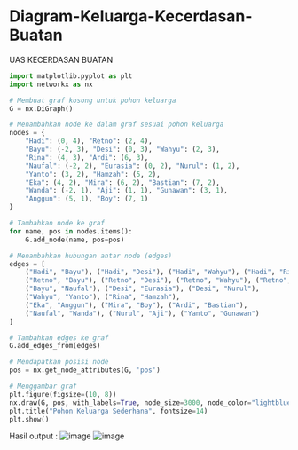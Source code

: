 # Diagram-Keluarga-Kecerdasan-Buatan
UAS KECERDASAN BUATAN

```python
import matplotlib.pyplot as plt
import networkx as nx

# Membuat graf kosong untuk pohon keluarga
G = nx.DiGraph()

# Menambahkan node ke dalam graf sesuai pohon keluarga
nodes = {
    "Hadi": (0, 4), "Retno": (2, 4),
    "Bayu": (-2, 3), "Desi": (0, 3), "Wahyu": (2, 3),
    "Rina": (4, 3), "Ardi": (6, 3),
    "Naufal": (-2, 2), "Eurasia": (0, 2), "Nurul": (1, 2),
    "Yanto": (3, 2), "Hamzah": (5, 2),
    "Eka": (4, 2), "Mira": (6, 2), "Bastian": (7, 2),
    "Wanda": (-2, 1), "Aji": (1, 1), "Gunawan": (3, 1),
    "Anggun": (5, 1), "Boy": (7, 1)
}

# Tambahkan node ke graf
for name, pos in nodes.items():
    G.add_node(name, pos=pos)

# Menambahkan hubungan antar node (edges)
edges = [
    ("Hadi", "Bayu"), ("Hadi", "Desi"), ("Hadi", "Wahyu"), ("Hadi", "Rina"), ("Hadi", "Ardi"),
    ("Retno", "Bayu"), ("Retno", "Desi"), ("Retno", "Wahyu"), ("Retno", "Rina"), ("Retno", "Ardi"),
    ("Bayu", "Naufal"), ("Desi", "Eurasia"), ("Desi", "Nurul"),
    ("Wahyu", "Yanto"), ("Rina", "Hamzah"),
    ("Eka", "Anggun"), ("Mira", "Boy"), ("Ardi", "Bastian"),
    ("Naufal", "Wanda"), ("Nurul", "Aji"), ("Yanto", "Gunawan")
]

# Tambahkan edges ke graf
G.add_edges_from(edges)

# Mendapatkan posisi node
pos = nx.get_node_attributes(G, 'pos')

# Menggambar graf
plt.figure(figsize=(10, 8))
nx.draw(G, pos, with_labels=True, node_size=3000, node_color="lightblue", font_size=10, font_weight="bold")
plt.title("Pohon Keluarga Sederhana", fontsize=14)
plt.show()
```
Hasil output :
![image](https://github.com/user-attachments/assets/b0176ef7-059d-4433-b4d0-44c50241d8ee)
![image](https://github.com/user-attachments/assets/1f02d79e-95a1-43f4-8be1-908a995f04cb)



